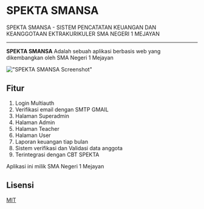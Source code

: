 # SPEKTA SMANSA

SPEKTA SMANSA - SISTEM PENCATATAN KEUANGAN DAN KEANGGOTAAN EKTRAKURIKULER SMA NEGERI 1 MEJAYAN

-------------------

**SPEKTA SMANSA** Adalah sebuah aplikasi berbasis web yang dikembangkan oleh SMA Negeri 1 Mejayan 

!["SPEKTA SMANSA Screenshot"](https://lh3.googleusercontent.com/u03uG3eI2KUae3pJWeK72iKzi3_ifhPYjnWO1KBALjyDfq5MK5FSxsHYJQNlxSwSIpM6tYyUwpxs0MXZayZoBLYDQo3ZhQL5jbLQajslBeEzy4_JKHl3lVpZg475ofFCPCLP924435Q40QGkmWxq7O6S-6CzryvjJV8gk1wv-s_NbtfjcjUmsam6K0mg1cgYzAzMjwQyurT2JUr_FH2Z2R9Iz-NwbMK8Gxfhm0cKVApgo-fYV-L-2NngwUBVD9DIYwcdAMEyvwZ8fgVKKUCBCZHmdKlqpMQgBRiw2JfDAaic0UsOdWc0i9Vs4qcScbju0q0F3v3qs_0fAhd0cQac0pms7asxLvqigbT4iRcY2yJuqy_4JjorYFmfJv7VCoWSg1E3DLqp3GGL8JGPqhusJPGMFRwinAggVbNRCjgN_XMX4xgizyh1LyQyG8qE2NNLo1h32EhC5vqwzR7biWbvrsSyF3BDnLtetBIJ9qYmDmHWVrW-K8gOnWAJf4JoeKZYrgNUVgNmcte8gVx4czw9z9tFNPr0xhwYMa_E8Z3rEVbyXJVtUtx-oV12k9i6mFeMoe5D_AyBd3eISRDYGyBBZEJmAd0cyHlkPtRd-hD0g8Iw66spPtC0rqew1IyhKCPKdX-4_HSUg7K_m-SAooBbS-9ILEGA6zsNmwDIR7fx_Pa6ZBFOJuyRgQFebLFj9UbYYq78jpPf80B0YNAKVh6IUC8=w1659-h933-no?authuser=0 "SPEKTA SMANSA Screenshot")

## Fitur
1. Login Multiauth
2. Verifikasi email dengan SMTP GMAIL
3. Halaman Superadmin
4. Halaman Admin
5. Halaman Teacher
6. Halaman User
7. Laporan keuangan tiap bulan
8. Sistem verifikasi dan Validasi data anggota
9. Terintegrasi dengan CBT SPEKTA


Aplikasi ini milik SMA Negeri 1 Mejayan

## Lisensi
[MIT](https://choosealicense.com/licenses/mit/)
